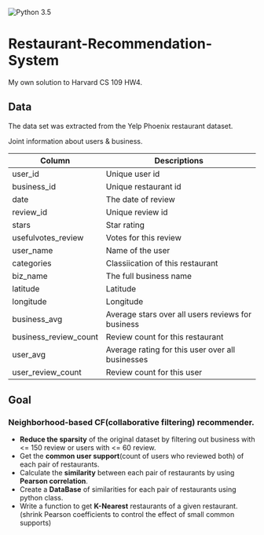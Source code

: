 ![Python 3.5](https://img.shields.io/badge/python-3.5-blue.svg)

# Restaurant-Recommendation-System
My own solution to Harvard CS 109 HW4.
<br/>
## Data
The data set was extracted from the Yelp Phoenix restaurant dataset. 

Joint information about users & business.

| Column | Descriptions |
| -------|--------------|
| user_id | Unique user id |
| business_id | Unique restaurant id |
| date | The date of review |
| review_id | Unique review id |
| stars | Star rating |
| usefulvotes_review | Votes for this review |
| user_name | Name of the user |
| categories | Classiication of this restaurant |
| biz_name | The full business name |
| latitude | Latitude |
| longitude | Longitude |
| business_avg | Average stars over all users reviews for business |
| business_review_count | Review count for this restaurant |
| user_avg | Average rating for this user over all businesses |
| user_review_count | Review count for this user |

## Goal

### Neighborhood-based CF(collaborative filtering) recommender.

* **Reduce the sparsity** of the original dataset by filtering out business with <= 150 review or users with <= 60 review.
* Get the **common user support**(count of users who reviewed both) of each pair of restaurants.
* Calculate the **similarity** between each pair of restaurants by using **Pearson correlation**.
* Create a **DataBase** of similarities for each pair of restaurants using python class.
*  Write a function to get **K-Nearest** restaurants of a given restaurant. (shrink Pearson coefficients to control the effect of small common supports)
